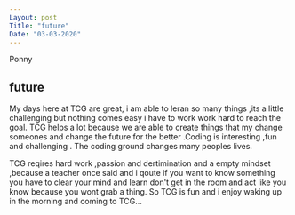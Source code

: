 ```yaml
---
Layout: post
Title: "future"
Date: "03-03-2020"
---
```

Ponny

## future
My days here at TCG are great, i am able to leran so many things ,its a little challenging but 
nothing comes easy i have to work work hard to reach the goal.
TCG helps a lot because we are able to create things that my change someones and change the 
future for the better .Coding is interesting ,fun and challenging .
The coding ground changes many peoples lives.

TCG reqires hard work ,passion and dertimination and a empty mindset ,because a teacher once said and 
i qoute if you want to know something you have to clear your
mind and learn don't get in the room and act like you know because you wont grab a thing.
So TCG is fun and i enjoy waking up in the morning and coming to TCG...

